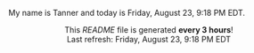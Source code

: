 My name is Tanner and today is Friday, August 23, 9:18 PM EDT.

<p align="center">This <i>README</i> file is generated <b>every 3 hours</b>!</br>Last refresh: Friday, August 23, 9:18 PM EDT<br /></p>
